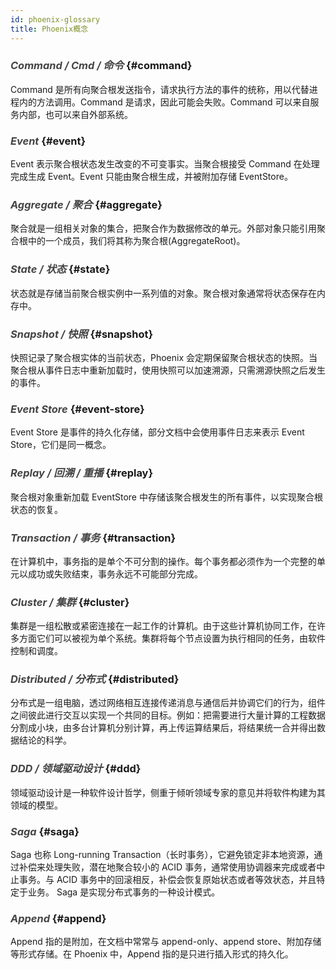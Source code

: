 ```yaml
---
id: phoenix-glossary
title: Phoenix概念
---
```




### *<font color="#444">Command / Cmd / 命令</font>* \{#command\}
Command 是所有向聚合根发送指令，请求执行方法的事件的统称，用以代替进程内的方法调用。Command 是请求，因此可能会失败。Command 可以来自服务内部，也可以来自外部系统。

### *<font color="#444">Event</font>* \{#event\}
Event 表示聚合根状态发生改变的不可变事实。当聚合根接受 Command 在处理完成生成 Event。Event 只能由聚合根生成，并被附加存储 EventStore。

### *<font color="#444">Aggregate / 聚合</font>* \{#aggregate\}

聚合就是一组相关对象的集合，把聚合作为数据修改的单元。外部对象只能引用聚合根中的一个成员，我们将其称为聚合根(AggregateRoot)。

### *<font color="#444">State / 状态</font>* \{#state\}
状态就是存储当前聚合根实例中一系列值的对象。聚合根对象通常将状态保存在内存中。

### *<font color="#444">Snapshot / 快照</font>* \{#snapshot\}

快照记录了聚合根实体的当前状态，Phoenix 会定期保留聚合根状态的快照。当聚合根从事件日志中重新加载时，使用快照可以加速溯源，只需溯源快照之后发生的事件。

### *<font color="#444">Event Store</font>* \{#event-store\}

Event Store 是事件的持久化存储，部分文档中会使用事件日志来表示 Event Store，它们是同一概念。

### *<font color="#444">Replay / 回溯 / 重播</font>* \{#replay\}

聚合根对象重新加载 EventStore 中存储该聚合根发生的所有事件，以实现聚合根状态的恢复。

### *<font color="#444">Transaction / 事务</font>* \{#transaction\}
在计算机中，事务指的是单个不可分割的操作。每个事务都必须作为一个完整的单元以成功或失败结束，事务永远不可能部分完成。

### *<font color="#444">Cluster / 集群</font>* \{#cluster\}

集群是一组松散或紧密连接在一起工作的计算机。由于这些计算机协同工作，在许多方面它们可以被视为单个系统。集群将每个节点设置为执行相同的任务，由软件控制和调度。

### *<font color="#444">Distributed / 分布式</font>* \{#distributed\}

分布式是一组电脑，透过网络相互连接传递消息与通信后并协调它们的行为，组件之间彼此进行交互以实现一个共同的目标。例如：把需要进行大量计算的工程数据分割成小块，由多台计算机分别计算，再上传运算结果后，将结果统一合并得出数据结论的科学。

### *<font color="#444">DDD / 领域驱动设计</font>* \{#ddd\}

领域驱动设计是一种软件设计哲学，侧重于倾听领域专家的意见并将软件构建为其领域的模型。

### *<font color="#444">Saga</font>* \{#saga\}

Saga 也称 Long-running Transaction（长时事务），它避免锁定非本地资源，通过补偿来处理失败，潜在地聚合较小的 ACID 事务，通常使用协调器来完成或者中止事务。与 ACID 事务中的回滚相反，补偿会恢复原始状态或者等效状态，并且特定于业务。 Saga 是实现分布式事务的一种设计模式。

### *<font color="#444">Append</font>* \{#append\}

Append 指的是附加，在文档中常常与 append-only、append store、附加存储等形式存储。在 Phoenix 中，Append 指的是只进行插入形式的持久化。


